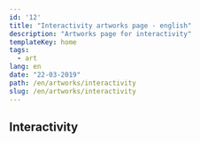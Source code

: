 ```yaml
---
id: '12'
title: "Interactivity artworks page - english"
description: "Artworks page for interactivity"
templateKey: home
tags:
  - art
lang: en
date: "22-03-2019"
path: /en/artworks/interactivity
slug: /en/artworks/interactivity
---
```


## Interactivity
